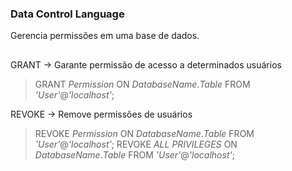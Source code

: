 ### Data Control Language
Gerencia permissões em uma base de dados.

##

GRANT -> Garante permissão de acesso a determinados usuários
> GRANT *Permission* ON *DatabaseName*.*Table* FROM  *'User'*@*'localhost'*; 

REVOKE -> Remove permissões de usuários
>REVOKE *Permission* ON *DatabaseName*.*Table* FROM  *'User'*@*'localhost'*;
>REVOKE *ALL PRIVILEGES* ON  *DatabaseName*.*Table* FROM *'User'*@*'localhost'*;
